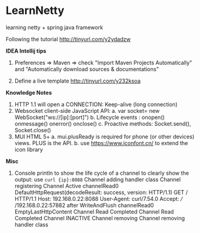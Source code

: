 # LearnNetty
learning netty + spring java framework

Following the tutorial
http://tinyurl.com/y2ydadzw


 **IDEA Intellij tips**
 1. Preferences => Maven => check "Import Maven Projects Automatically"
  and  "Automatically download sources & documentations"
  
 2. Define a live template http://tinyurl.com/y232ksoa
 
 **Knowledge Notes**
 1. HTTP 1.1 will open a CONNECTION: Keep-alive (long connection)
 2. Websocket client-side JavaScript API:
    a. var socket= new WebSocket("ws://[ip]:[port]")
    b. Lifecycle events : onopen() onmessage() onerror() onclose() 
    c. Proactive methods: Socket.send(), Socket.close()
 3. MUI HTML 5+ 
    a. mui.plusReady is required for phone (or other devices) views. PLUS is the API.
    b. use https://www.iconfont.cn/   to extend the icon library
 
 **Misc**
 1. Console println to show the life cycle of a channel
 to clearly show the output: use `curl {ip}:8088` 
    Channel adding handler class
    Channel registering
    Channel Active
    channelRead0
    DefaultHttpRequest(decodeResult: success, version: HTTP/1.1)
    GET / HTTP/1.1
    Host: 192.168.0.22:8088
    User-Agent: curl/7.54.0
    Accept: */*
    /192.168.0.22:57882
    after WriteAndFlush
    channelRead0
    EmptyLastHttpContent
    Channel Read Completed
    Channel Read Completed
    Channel INACTIVE
    Channel removing
    Channel removing handler class
  
    
    